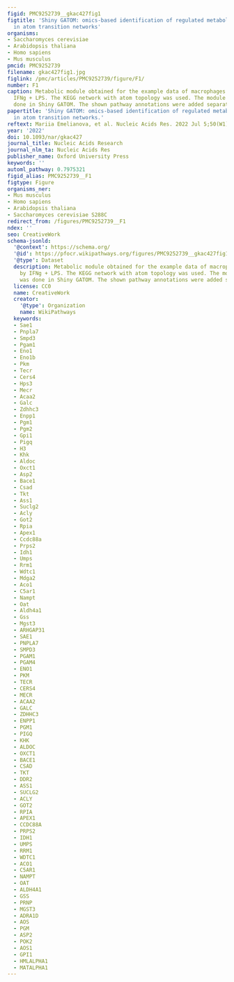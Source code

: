 ```yaml
---
figid: PMC9252739__gkac427fig1
figtitle: 'Shiny GATOM: omics-based identification of regulated metabolic modules
  in atom transition networks'
organisms:
- Saccharomyces cerevisiae
- Arabidopsis thaliana
- Homo sapiens
- Mus musculus
pmcid: PMC9252739
filename: gkac427fig1.jpg
figlink: /pmc/articles/PMC9252739/figure/F1/
number: F1
caption: Metabolic module obtained for the example data of macrophages activated by
  IFNg + LPS. The KEGG network with atom topology was used. The module layout was
  done in Shiny GATOM. The shown pathway annotations were added separately.
papertitle: 'Shiny GATOM: omics-based identification of regulated metabolic modules
  in atom transition networks.'
reftext: Mariia Emelianova, et al. Nucleic Acids Res. 2022 Jul 5;50(W1):W690-W696.
year: '2022'
doi: 10.1093/nar/gkac427
journal_title: Nucleic Acids Research
journal_nlm_ta: Nucleic Acids Res
publisher_name: Oxford University Press
keywords: ''
automl_pathway: 0.7975321
figid_alias: PMC9252739__F1
figtype: Figure
organisms_ner:
- Mus musculus
- Homo sapiens
- Arabidopsis thaliana
- Saccharomyces cerevisiae S288C
redirect_from: /figures/PMC9252739__F1
ndex: ''
seo: CreativeWork
schema-jsonld:
  '@context': https://schema.org/
  '@id': https://pfocr.wikipathways.org/figures/PMC9252739__gkac427fig1.html
  '@type': Dataset
  description: Metabolic module obtained for the example data of macrophages activated
    by IFNg + LPS. The KEGG network with atom topology was used. The module layout
    was done in Shiny GATOM. The shown pathway annotations were added separately.
  license: CC0
  name: CreativeWork
  creator:
    '@type': Organization
    name: WikiPathways
  keywords:
  - Sae1
  - Pnpla7
  - Smpd3
  - Pgam1
  - Eno1
  - Eno1b
  - Pkm
  - Tecr
  - Cers4
  - Hps3
  - Mecr
  - Acaa2
  - Galc
  - Zdhhc3
  - Enpp1
  - Pgm1
  - Pgm2
  - Gpi1
  - Pigq
  - H3
  - Khk
  - Aldoc
  - Oxct1
  - Asp2
  - Bace1
  - Csad
  - Tkt
  - Ass1
  - Suclg2
  - Acly
  - Got2
  - Rpia
  - Apex1
  - Ccdc88a
  - Prps2
  - Idh1
  - Umps
  - Rrm1
  - Wdtc1
  - Mdga2
  - Aco1
  - C5ar1
  - Nampt
  - Oat
  - Aldh4a1
  - Gss
  - Mgst3
  - ARHGAP31
  - SAE1
  - PNPLA7
  - SMPD3
  - PGAM1
  - PGAM4
  - ENO1
  - PKM
  - TECR
  - CERS4
  - MECR
  - ACAA2
  - GALC
  - ZDHHC3
  - ENPP1
  - PGM1
  - PIGQ
  - KHK
  - ALDOC
  - OXCT1
  - BACE1
  - CSAD
  - TKT
  - DDR2
  - ASS1
  - SUCLG2
  - ACLY
  - GOT2
  - RPIA
  - APEX1
  - CCDC88A
  - PRPS2
  - IDH1
  - UMPS
  - RRM1
  - WDTC1
  - ACO1
  - C5AR1
  - NAMPT
  - OAT
  - ALDH4A1
  - GSS
  - PRNP
  - MGST3
  - ADRA1D
  - AOS
  - PGM
  - ASP2
  - POK2
  - AOS1
  - GPI1
  - HMLALPHA1
  - MATALPHA1
---
```

